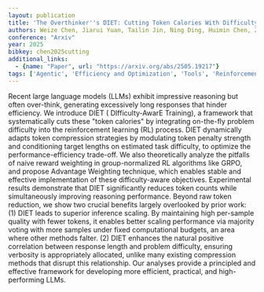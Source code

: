 ```yaml
---
layout: publication
title: 'The Overthinker''s DIET: Cutting Token Calories With Difficulty-aware Training'
authors: Weize Chen, Jiarui Yuan, Tailin Jin, Ning Ding, Huimin Chen, Zhiyuan Liu, Maosong Sun
conference: "Arxiv"
year: 2025
bibkey: chen2025cutting
additional_links:
  - {name: "Paper", url: "https://arxiv.org/abs/2505.19217"}
tags: ['Agentic', 'Efficiency and Optimization', 'Tools', 'Reinforcement Learning', 'Training Techniques']
---
```

Recent large language models (LLMs) exhibit impressive reasoning but often over-think, generating excessively long responses that hinder efficiency. We introduce DIET ( DIfficulty-AwarE Training), a framework that systematically cuts these "token calories" by integrating on-the-fly problem difficulty into the reinforcement learning (RL) process. DIET dynamically adapts token compression strategies by modulating token penalty strength and conditioning target lengths on estimated task difficulty, to optimize the performance-efficiency trade-off. We also theoretically analyze the pitfalls of naive reward weighting in group-normalized RL algorithms like GRPO, and propose Advantage Weighting technique, which enables stable and effective implementation of these difficulty-aware objectives. Experimental results demonstrate that DIET significantly reduces token counts while simultaneously improving reasoning performance. Beyond raw token reduction, we show two crucial benefits largely overlooked by prior work: (1) DIET leads to superior inference scaling. By maintaining high per-sample quality with fewer tokens, it enables better scaling performance via majority voting with more samples under fixed computational budgets, an area where other methods falter. (2) DIET enhances the natural positive correlation between response length and problem difficulty, ensuring verbosity is appropriately allocated, unlike many existing compression methods that disrupt this relationship. Our analyses provide a principled and effective framework for developing more efficient, practical, and high-performing LLMs.
